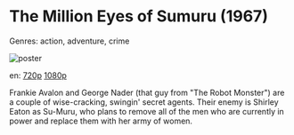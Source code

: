 # The Million Eyes of Sumuru (1967)

Genres: action, adventure, crime

![poster](http://image.tmdb.org/t/p/w500/hfSkL86Z6whuyhalN5aFWSP78c.jpg)

en:
  [720p](magnet:?xt=urn:btih:7577A30DC5CE314668CBE5AEB1C9E78F343FC070&tr=udp://glotorrents.pw:6969/announce&tr=udp://tracker.opentrackr.org:1337/announce&tr=udp://torrent.gresille.org:80/announce&tr=udp://tracker.openbittorrent.com:80&tr=udp://tracker.coppersurfer.tk:6969&tr=udp://tracker.leechers-paradise.org:6969&tr=udp://p4p.arenabg.ch:1337&tr=udp://tracker.internetwarriors.net:1337)
  [1080p](magnet:?xt=urn:btih:56FB49C1FA01938D378339996641DE88ECD0D3AD&tr=udp://glotorrents.pw:6969/announce&tr=udp://tracker.opentrackr.org:1337/announce&tr=udp://torrent.gresille.org:80/announce&tr=udp://tracker.openbittorrent.com:80&tr=udp://tracker.coppersurfer.tk:6969&tr=udp://tracker.leechers-paradise.org:6969&tr=udp://p4p.arenabg.ch:1337&tr=udp://tracker.internetwarriors.net:1337)
  


Frankie Avalon and George Nader (that guy from "The Robot Monster") are a couple of wise-cracking, swingin' secret agents. Their enemy is Shirley Eaton as Su-Muru, who plans to remove all of the men who are currently in power and replace them with her army of women.